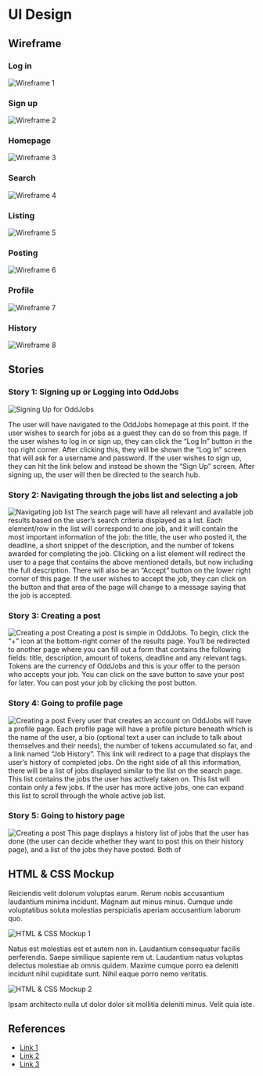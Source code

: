 # UI Design

## Wireframe

### Log in
![Wireframe 1](images/login-wireframe.png)

### Sign up
![Wireframe 2](images/signup-wireframe.png)

### Homepage
![Wireframe 3](images/home-wireframe.png)

### Search
![Wireframe 4](images/search-wireframe.png)

### Listing
![Wireframe 5](images/listing-wireframe.png)

### Posting
![Wireframe 6](images/create-post-wireframe.png)

### Profile
![Wireframe 7](images/profile-wireframe.png)

### History
![Wireframe 8](images/history-wireframe.png)

## Stories

### Story 1: Signing up or Logging into OddJobs
![Signing Up for OddJobs](images/story-1.png)

The user will have navigated to the OddJobs homepage at this point. If the user wishes to search for jobs as a guest they can do so from this page. If the user wishes to log in or sign up, they can click the “Log In” button in the top right corner. After clicking this, they will be shown the “Log In” screen that will ask for a username and password. If the user wishes to sign up, they can hit the link below and instead be shown the “Sign Up” screen. After signing up, the user will then be directed to the search hub.


### Story 2: Navigating through the jobs list and selecting a job
![Navigating job list](images/story-2.png)
The search page will have all relevant and available job results based on the user’s search criteria displayed as a list. Each element/row in the list will correspond to one job, and it will contain the most important information of the job: the title, the user who posted it, the deadline, a short snippet of the description, and the number of tokens awarded for completing the job. Clicking on a list element will redirect the user to a page that contains the above mentioned details, but now including the full description. There will also be an “Accept” button on the lower right corner of this page. If the user wishes to accept the job, they can click on the button and that area of the page will change to a message saying that the job is accepted.


### Story 3: Creating a post
![Creating a post](images/story-3.png)
Creating a post is simple in OddJobs. To begin, click the “+” icon at the bottom-right corner of the results page. You’ll be redirected to another page where you can fill out a form that contains the following fields: title, description, amount of tokens, deadline and any relevant tags. Tokens are the currency of OddJobs and this is your offer to the person who accepts your job. You can click on the save button to save your post for later. You can post your job by clicking the post button.


### Story 4: Going to profile page
![Creating a post](images/story-4.png)
Every user that creates an account on OddJobs will have a profile page. Each profile page will have a profile picture beneath which is the name of the user, a bio (optional text a user can include to talk about themselves and their needs), the number of tokens accumulated so far, and a link named “Job History”. This link will redirect to a page that displays the user’s history of completed jobs. On the right side of all this information, there will be a list of jobs displayed similar to the list on the search page. This list contains the jobs the user has actively taken on. This list will contain only a few jobs. If the user has more active jobs, one can expand this list to scroll through the whole active job list.


### Story 5: Going to history page
![Creating a post](images/story-5.png)
This page displays a history list of jobs that the user has done (the user can decide whether they want to post this on their history page), and a list of the jobs they have posted. Both of 


## HTML & CSS Mockup

Reiciendis velit dolorum voluptas earum. Rerum nobis accusantium laudantium minima incidunt. Magnam aut minus minus. Cumque unde voluptatibus soluta molestias perspiciatis aperiam accusantium laborum quo.

![HTML & CSS Mockup 1](mockup-1.png)

Natus est molestias est et autem non in. Laudantium consequatur facilis perferendis. Saepe similique sapiente rem ut. Laudantium natus voluptas delectus molestiae ab omnis quidem. Maxime cumque porro ea deleniti incidunt nihil cupiditate sunt. Nihil eaque porro nemo veritatis.

![HTML & CSS Mockup 2](mockup-2.png)

Ipsam architecto nulla ut dolor dolor sit mollitia deleniti minus. Velit quia iste.

## References

- [Link 1](https://example.com)
- [Link 2](https://example.com)
- [Link 3](https://example.com)